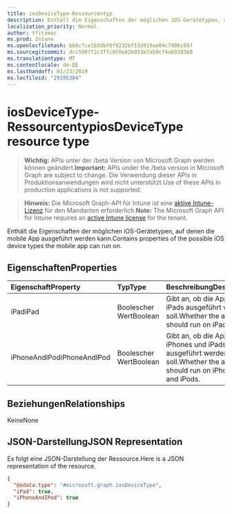 ```yaml
---
title: iosDeviceType-Ressourcentyp
description: Enthält die Eigenschaften der möglichen iOS-Gerätetypen, auf denen die mobile App ausgeführt werden kann.
localization_priority: Normal
author: tfitzmac
ms.prod: Intune
ms.openlocfilehash: b68c7ce163dbf0f9232bf53d919ae84c7906c997
ms.sourcegitcommit: dcc5907f2c3ffc0f0e82e953b7ab9cf4ab938360
ms.translationtype: MT
ms.contentlocale: de-DE
ms.lasthandoff: 01/23/2019
ms.locfileid: "29395384"
---
```

# <a name="iosdevicetype-resource-type"></a><span data-ttu-id="948fc-103">iosDeviceType-Ressourcentyp</span><span class="sxs-lookup"><span data-stu-id="948fc-103">iosDeviceType resource type</span></span>

> <span data-ttu-id="948fc-104">**Wichtig:** APIs unter der /beta Version von Microsoft Graph werden können geändert.</span><span class="sxs-lookup"><span data-stu-id="948fc-104">**Important:** APIs under the /beta version in Microsoft Graph are subject to change.</span></span> <span data-ttu-id="948fc-105">Die Verwendung dieser APIs in Produktionsanwendungen wird nicht unterstützt.</span><span class="sxs-lookup"><span data-stu-id="948fc-105">Use of these APIs in production applications is not supported.</span></span>

> <span data-ttu-id="948fc-106">**Hinweis:** Die Microsoft Graph-API für Intune ist eine [aktive Intune-Lizenz](https://go.microsoft.com/fwlink/?linkid=839381) für den Mandanten erforderlich.</span><span class="sxs-lookup"><span data-stu-id="948fc-106">**Note:** The Microsoft Graph API for Intune requires an [active Intune license](https://go.microsoft.com/fwlink/?linkid=839381) for the tenant.</span></span>

<span data-ttu-id="948fc-107">Enthält die Eigenschaften der möglichen iOS-Gerätetypen, auf denen die mobile App ausgeführt werden kann.</span><span class="sxs-lookup"><span data-stu-id="948fc-107">Contains properties of the possible iOS device types the mobile app can run on.</span></span>

## <a name="properties"></a><span data-ttu-id="948fc-108">Eigenschaften</span><span class="sxs-lookup"><span data-stu-id="948fc-108">Properties</span></span>
|<span data-ttu-id="948fc-109">Eigenschaft</span><span class="sxs-lookup"><span data-stu-id="948fc-109">Property</span></span>|<span data-ttu-id="948fc-110">Typ</span><span class="sxs-lookup"><span data-stu-id="948fc-110">Type</span></span>|<span data-ttu-id="948fc-111">Beschreibung</span><span class="sxs-lookup"><span data-stu-id="948fc-111">Description</span></span>|
|:---|:---|:---|
|<span data-ttu-id="948fc-112">iPad</span><span class="sxs-lookup"><span data-stu-id="948fc-112">iPad</span></span>|<span data-ttu-id="948fc-113">Boolescher Wert</span><span class="sxs-lookup"><span data-stu-id="948fc-113">Boolean</span></span>|<span data-ttu-id="948fc-114">Gibt an, ob die App auf iPads ausgeführt werden soll.</span><span class="sxs-lookup"><span data-stu-id="948fc-114">Whether the app should run on iPads.</span></span>|
|<span data-ttu-id="948fc-115">iPhoneAndIPod</span><span class="sxs-lookup"><span data-stu-id="948fc-115">iPhoneAndIPod</span></span>|<span data-ttu-id="948fc-116">Boolescher Wert</span><span class="sxs-lookup"><span data-stu-id="948fc-116">Boolean</span></span>|<span data-ttu-id="948fc-117">Gibt an, ob die App auf iPhones und iPads ausgeführt werden soll.</span><span class="sxs-lookup"><span data-stu-id="948fc-117">Whether the app should run on iPhones and iPods.</span></span>|

## <a name="relationships"></a><span data-ttu-id="948fc-118">Beziehungen</span><span class="sxs-lookup"><span data-stu-id="948fc-118">Relationships</span></span>
<span data-ttu-id="948fc-119">Keine</span><span class="sxs-lookup"><span data-stu-id="948fc-119">None</span></span>

## <a name="json-representation"></a><span data-ttu-id="948fc-120">JSON-Darstellung</span><span class="sxs-lookup"><span data-stu-id="948fc-120">JSON Representation</span></span>
<span data-ttu-id="948fc-121">Es folgt eine JSON-Darstellung der Ressource.</span><span class="sxs-lookup"><span data-stu-id="948fc-121">Here is a JSON representation of the resource.</span></span>
<!-- {
  "blockType": "resource",
  "@odata.type": "microsoft.graph.iosDeviceType"
}
-->
``` json
{
  "@odata.type": "#microsoft.graph.iosDeviceType",
  "iPad": true,
  "iPhoneAndIPod": true
}
```




